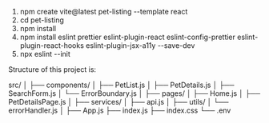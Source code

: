 1. npm create vite@latest pet-listing --template react
2. cd pet-listing
3. npm install
4. npm install eslint prettier eslint-plugin-react eslint-config-prettier eslint-plugin-react-hooks eslint-plugin-jsx-a11y --save-dev
5. npx eslint --init

Structure of this project is:

src/
│
├── components/
│   ├── PetList.js
│   ├── PetDetails.js
│   ├── SearchForm.js
│   └── ErrorBoundary.js
│
├── pages/
│   ├── Home.js
│   ├── PetDetailsPage.js
│
├── services/
│   ├── api.js
│
├── utils/
│   └── errorHandler.js
│
├── App.js
├── index.js
├── index.css
└── .env

